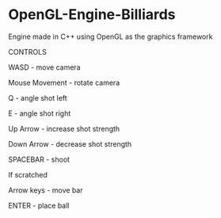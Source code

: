 # OpenGL-Engine-Billiards
Engine made in C++ using OpenGL as the graphics framework

CONTROLS

WASD - move camera

Mouse Movement - rotate camera

Q - angle shot left

E - angle shot right

Up Arrow - increase shot strength

Down Arrow - decrease shot strength

SPACEBAR - shoot

If scratched

Arrow keys - move bar

ENTER - place ball
